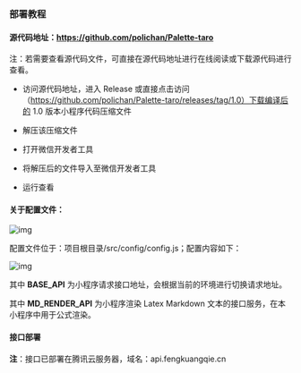 ### 部署教程

#### 源代码地址：https://github.com/polichan/Palette-taro

注：若需要查看源代码文件，可直接在源代码地址进行在线阅读或下载源代码进行查看。

* 访问源代码地址，进入 Release 或直接点击访问（https://github.com/polichan/Palette-taro/releases/tag/1.0）下载编译后的 1.0 版本小程序代码压缩文件

*  解压该压缩文件

* 打开微信开发者工具

* 将解压后的文件导入至微信开发者工具

* 运行查看


#### 关于配置文件：

![img](https://github.com/polichan/Palette-taro/blob/master/screenshots/config.png)

配置文件位于：项目根目录/src/config/config.js；配置内容如下：

![img](https://github.com/polichan/Palette-taro/blob/master/screenshots/config_detail.png)

其中 **BASE_API** 为小程序请求接口地址，会根据当前的环境进行切换请求地址。

其中 **MD_RENDER_API** 为小程序渲染 Latex Markdown 文本的接口服务，在本小程序中用于公式渲染。

#### 接口部署

**注**：接口已部署在腾讯云服务器，域名：api.fengkuangqie.cn
